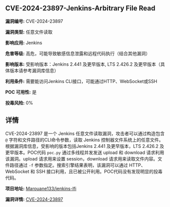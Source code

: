## CVE-2024-23897-Jenkins-Arbitrary File Read

**漏洞编号:** CVE-2024-23897

**漏洞类型:** 任意文件读取

**影响应用:** Jenkins

**危害等级:** 高危，可能导致敏感信息泄露和远程代码执行（结合其他漏洞）

**影响版本:** 受影响版本：Jenkins 2.441 及更早版本, LTS 2.426.2 及更早版本（具体版本请参考漏洞库信息）

**利用条件:** 需要能访问Jenkins CLI接口，可能通过HTTP、WebSocket或SSH

**POC 可用性:** 是

**投毒风险:** 0%

## 详情

CVE-2024-23897 是一个 Jenkins 任意文件读取漏洞，攻击者可以通过构造包含 `@` 字符和文件路径的CLI命令参数，读取 Jenkins 控制器文件系统上的任意文件。根据漏洞库信息，受影响的版本包括Jenkins 2.441 及更早版本，LTS 2.426.2 及更早版本。POC代码 `poc.py` 通过多线程并发发送 upload 和 download 请求利用该漏洞。upload 请求用来设置 session，download 请求用来读取文件内容。文件路径通过 `-f` 参数指定。搜索引擎结果表明，该漏洞可以通过 HTTP、WebSocket 和 SSH 接口利用，且已被公开利用。POC代码没有发现明显的投毒代码。

**项目地址:** [Marouane133/jenkins-lfi](https://github.com/Marouane133/jenkins-lfi)

**漏洞详情:** [CVE-2024-23897](https://nvd.nist.gov/vuln/detail/CVE-2024-23897)